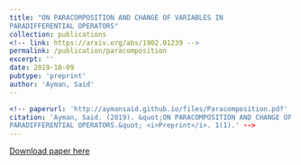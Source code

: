 ```yaml
---
title: "ON PARACOMPOSITION AND CHANGE OF VARIABLES IN
PARADIFFERENTIAL OPERATORS"
collection: publications
<!-- link: https://arxiv.org/abs/1902.01239 -->
permalink: /publication/paracomposition
excerpt: ''
date: 2019-10-09
pubtype: 'preprint'
author: 'Ayman, Said'
--

<!-- paperurl: 'http://aymansaid.github.io/files/Paracomposition.pdf'
citation: 'Ayman, Said. (2019). &quot;ON PARACOMPOSITION AND CHANGE OF VARIABLES IN
PARADIFFERENTIAL OPERATORS.&quot; <i>Preprint</i>. 1(1).' -->
---
```

<!-- This paper is about the number 1. The number 2 is left for future work. -->

[Download paper here](https://aymansaid.github.io/files/Paracomposition.pdf)

<!-- Recommended citation: Your Name, You. (2009). "Paper Title Number 1." <i>Journal 1</i>. 1(1). -->

<!-- [arXiv link](https://arxiv.org/abs/1902.01239) -->